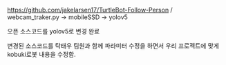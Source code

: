 https://github.com/jakelarsen17/TurtleBot-Follow-Person / webcam_traker.py -> mobileSSD -> yolov5

오픈 소스코드를 yolov5로 변경 완료

변경된 소스코드를 탁태우 팀원과 함께 파라미터 수정을 하면서 우리 프로젝트에 맞게 kobuki로봇 내용을 수정함.

